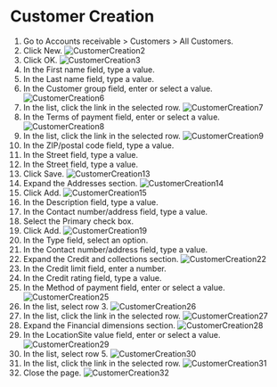 ﻿# Customer Creation

1. Go to Accounts receivable > Customers > All Customers.
2. Click New.
![CustomerCreation2](./assets/images/CustomerCreation/CustomerCreation2.png)
3. Click OK.
![CustomerCreation3](./assets/images/CustomerCreation/CustomerCreation3.png)
4. In the First name field, type a value.
5. In the Last name field, type a value.
6. In the Customer group field, enter or select a value.
![CustomerCreation6](./assets/images/CustomerCreation/CustomerCreation6.png)
7. In the list, click the link in the selected row.
![CustomerCreation7](./assets/images/CustomerCreation/CustomerCreation7.png)
8. In the Terms of payment field, enter or select a value.
![CustomerCreation8](./assets/images/CustomerCreation/CustomerCreation8.png)
9. In the list, click the link in the selected row.
![CustomerCreation9](./assets/images/CustomerCreation/CustomerCreation9.png)
10. In the ZIP/postal code field, type a value.
11. In the Street field, type a value.
12. In the Street field, type a value.
13. Click Save.
![CustomerCreation13](./assets/images/CustomerCreation/CustomerCreation13.png)
14. Expand the Addresses section.
![CustomerCreation14](./assets/images/CustomerCreation/CustomerCreation14.png)
15. Click Add.
![CustomerCreation15](./assets/images/CustomerCreation/CustomerCreation15.png)
16. In the Description field, type a value.
17. In the Contact number/address field, type a value.
18. Select the Primary check box.
19. Click Add.
![CustomerCreation19](./assets/images/CustomerCreation/CustomerCreation19.png)
20. In the Type field, select an option.
21. In the Contact number/address field, type a value.
22. Expand the Credit and collections section.
![CustomerCreation22](./assets/images/CustomerCreation/CustomerCreation22.png)
23. In the Credit limit field, enter a number.
24. In the Credit rating field, type a value.
25. In the Method of payment field, enter or select a value.
![CustomerCreation25](./assets/images/CustomerCreation/CustomerCreation25.png)
26. In the list, select row 3.
![CustomerCreation26](./assets/images/CustomerCreation/CustomerCreation26.png)
27. In the list, click the link in the selected row.
![CustomerCreation27](./assets/images/CustomerCreation/CustomerCreation27.png)
28. Expand the Financial dimensions section.
![CustomerCreation28](./assets/images/CustomerCreation/CustomerCreation28.png)
29. In the LocationSite value field, enter or select a value.
![CustomerCreation29](./assets/images/CustomerCreation/CustomerCreation29.png)
30. In the list, select row 5.
![CustomerCreation30](./assets/images/CustomerCreation/CustomerCreation30.png)
31. In the list, click the link in the selected row.
![CustomerCreation31](./assets/images/CustomerCreation/CustomerCreation31.png)
32. Close the page.
![CustomerCreation32](./assets/images/CustomerCreation/CustomerCreation32.png)
